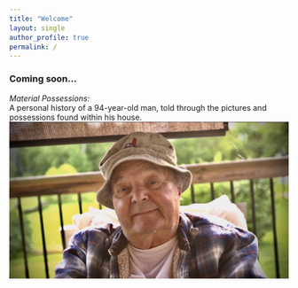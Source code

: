 ```yaml
---
title: "Welcome"
layout: single
author_profile: true
permalink: /
---
```



### Coming soon…

*Material Possessions:*  
A personal history of a 94-year-old man, told through the pictures and possessions found within his house.
![Material Possessions](/assets/images/material_possessions.jpg)
